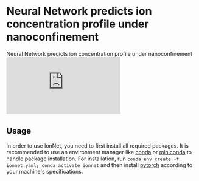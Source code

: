 # Neural Network predicts ion concentration profile under nanoconfinement
Neural Network predicts ion concentration profile under nanoconfinement
![alt text](https://github.com/zcao0420/IonNet/blob/main/pipeline.pdf?raw=true)

## Usage
In order to use IonNet, you need to first install all required packages.
It is recommended to use an environment manager like [conda](https://docs.conda.io/en/latest/) or [miniconda](https://docs.conda.io/en/latest/miniconda.html) to handle package installation.
For installation, run `conda env create -f ionnet.yaml; conda activate ionnet` and then install [pytorch](https://pytorch.org/get-started/locally/) according to your machine's specifications.
